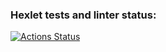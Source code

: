 ### Hexlet tests and linter status:
[![Actions Status](https://github.com/puzinka/layout-designer-project-lvl3/workflows/hexlet-check/badge.svg)](https://github.com/puzinka/layout-designer-project-lvl3/actions)